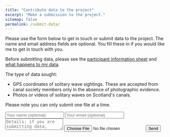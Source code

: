 ```yaml
---
title: "Contribute data to the project"
excerpt: "Make a submission to the project."
sitemap: false
permalink: /submit-data/
---
```



Please use the form below to get in touch or submit data to the project. The name and email address fields are optional. You fill these in if you would like me to get in touch with you. 

Before submitting data, please see the [participant information sheet](https://strath-my.sharepoint.com/:w:/g/personal/momchil_terziev_strath_ac_uk/EUfmzHZNOWBOj28cR7Sctu4BnK-v8HIP5KLb2JKwdlZVLA?e=SvgeCZ) and [what happens to my data](/what-happens-to-my-data/).

The type of data sought:
- GPS coordinates of solitary wave sightings. These are accepted from canal society members only in the absence of photographic evidence.
- Photos or videos of solitary waves on Scotland's canals. 

Please note you can only submit one file at a time.
      
<form method="POST" action="https://formsubmit.co/e2c7c392178a3b202e2eea1773e9695f" enctype="multipart/form-data">
    <input type="email" name="email" placeholder="Your name (optional)">
    <input type="email" name="email" placeholder="Your email (optional)">
    <textarea name="message" placeholder="Details: if you are submitting data, please use this space to give more information, such as where and when the data was recorded. Alternatively, you may use this space to add questions or comments about the project." height="200px"></textarea>
    <input type="file" name="attachment" accept="image/png, image/jpeg">
    <input type="hidden" name="_next" value="https://scottish-solitary-waves.github.io/thank-you">
    <button type="submit">Send</button>
</form>
